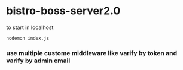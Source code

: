 ﻿# bistro-boss-server2.0

 to start in localhost
 ```
nodemon index.js
```

### use multiple custome middleware like varify by token and varify by admin email
